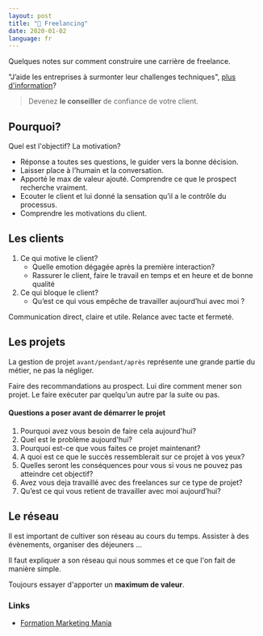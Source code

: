 ```yaml
---
layout: post
title: "🌟 Freelancing"
date: 2020-01-02
language: fr
---
```


Quelques notes sur comment construire une carrière de freelance.

"J’aide les entreprises à surmonter leur challenges techniques", [plus d'information](../_posts/2020-01-01-who-am-i.markdown)?

> Devenez **le conseiller** de confiance de votre client.

## Pourquoi?

Quel est l'objectif? La motivation?

- Réponse a toutes ses questions, le guider vers la bonne décision.
- Laisser place à l’humain et la conversation.
- Apporté le max de valeur ajouté. Comprendre ce que le prospect recherche vraiment.
- Ecouter le client et lui donné la sensation qu’il a le contrôle du processus.
- Comprendre les motivations du client.

## Les clients

1. Ce qui motive le client?
   - Quelle emotion dégagée après la première interaction?
   - Rassurer le client, faire le travail en temps et en heure et de bonne qualité
2. Ce qui bloque le client?
   - Qu’est ce qui vous empêche de travailler aujourd’hui avec moi ?

Communication direct, claire et utile. Relance avec tacte et fermeté.

## Les projets

La gestion de projet `avant/pendant/après` représente une grande partie du métier, ne pas la négliger.

Faire des recommandations au prospect. Lui dire comment mener son projet. Le faire exécuter par quelqu’un autre par la suite ou pas.

#### Questions a poser avant de démarrer le projet

1. Pourquoi avez vous besoin de faire cela aujourd'hui?
2. Quel est le problème aujourd'hui?
3. Pourquoi est-ce que vous faites ce projet maintenant?
4. A quoi est ce que le succès ressemblerait sur ce projet à vos yeux?
5. Quelles seront les conséquences pour vous si vous ne pouvez pas atteindre cet objectif?
6. Avez vous deja travaillé avec des freelances sur ce type de projet?
7. Qu’est ce qui vous retient de travailler avec moi aujourd’hui?

## Le réseau

Il est important de cultiver son réseau au cours du temps. Assister à des évènements, organiser des déjeuners ...

Il faut expliquer a son réseau qui nous sommes et ce que l'on fait de manière simple.

Toujours essayer d'apporter un **maximum de valeur**.

### Links

- [Formation Marketing Mania](https://marketingmania.fr/freelance)
